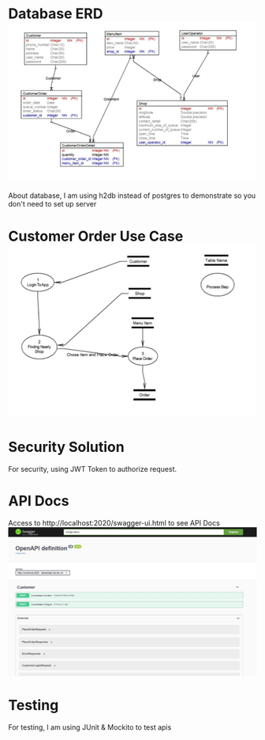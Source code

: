 # Database ERD ![](/src/main/resources/static/coffeeshop_erd.jpg "")
   About database, I am using h2db instead of postgres to demonstrate so you don't need to set up server
# Customer Order Use Case ![](/src/main/resources/static/customer_use_case.jpg "")
# Security Solution
   For security, using JWT Token to authorize request.
# API Docs
   Access to http://localhost:2020/swagger-ui.html to see API Docs ![](/src/main/resources/static/api-docs.jpg "")
# Testing
   For testing, I am using JUnit & Mockito to test apis

